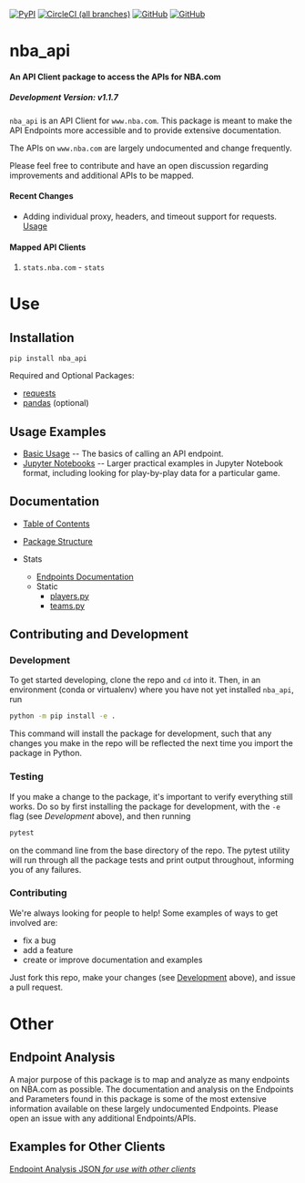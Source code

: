 [![PyPI](https://img.shields.io/pypi/v/nba_api.svg?longCache=true&style=for-the-badge)](https://pypi.python.org/pypi/nba_api)
[![CircleCI (all branches)](https://img.shields.io/circleci/project/github/swar/nba_api.svg?style=for-the-badge)](https://circleci.com/gh/swar/nba_api) 
[![GitHub](https://img.shields.io/github/license/swar/nba_api.svg?style=for-the-badge)](https://pypi.python.org/pypi/nba_api)
[![GitHub](https://img.shields.io/pypi/dm/nba_api.svg?style=for-the-badge)](https://pepy.tech/project/nba-api)

# nba_api

#### An API Client package to access the APIs for NBA.com

##### Development Version: v1.1.7

`nba_api` is an API Client for `www.nba.com`. This package is meant to make the API Endpoints more accessible and to provide extensive documentation.

The APIs on `www.nba.com` are largely undocumented and change frequently.

Please feel free to contribute and have an open discussion regarding improvements and additional APIs to be mapped.


#### Recent Changes
* Adding individual proxy, headers, and timeout support for requests. [Usage](https://github.com/swar/nba_api/blob/master/docs/nba_api/stats/examples.md)


#### Mapped API Clients

1. `stats.nba.com` - `stats`


# Use

## Installation
```commandline
pip install nba_api
```
Required and Optional Packages:
- [requests](http://www.python-requests.org/en/latest/)
- [pandas](https://pandas.pydata.org/) (optional)


## Usage Examples
- [Basic Usage](https://github.com/swar/nba_api/blob/master/docs/nba_api/stats/examples.md) -- The basics of calling an API endpoint.
- [Jupyter Notebooks](https://github.com/swar/nba_api/tree/master/docs/examples) -- Larger practical examples in Jupyter Notebook format, including looking for play-by-play data for a particular game.

## Documentation

- [Table of Contents](https://github.com/swar/nba_api/tree/master/docs/table_of_contents.md)

- [Package Structure](https://github.com/swar/nba_api/tree/master/docs/package_structure.md)

- Stats
    - [Endpoints Documentation](/docs/nba_api/stats/endpoints)
    - Static
        - [players.py](https://github.com/swar/nba_api/tree/master/docs/nba_api/stats/static/players.md)
        - [teams.py](https://github.com/swar/nba_api/tree/master/docs/nba_api/stats/static/teams.md)


## Contributing and Development
### Development
To get started developing, clone the repo and `cd` into it.
Then, in an environment (conda or virtualenv) where you have not yet installed `nba_api`, run
```bash
python -m pip install -e .
```
This command will install the package for development, such that any changes you make in the repo will be reflected the next time you import the package in Python.

### Testing
If you make a change to the package, it's important to verify everything still works.
Do so by first installing the package for development, with the `-e` flag (see *Development* above), and then running
```bash
pytest
```
on the command line from the base directory of the repo.
The pytest utility will run through all the package tests and print output throughout, informing you of any failures.

### Contributing
We're always looking for people to help!
Some examples of ways to get involved are:
- fix a bug
- add a feature
- create or improve documentation and examples

Just fork this repo, make your changes (see [Development](#Development) above), and issue a pull request.

# Other

## Endpoint Analysis
A major purpose of this package is to map and analyze as many endpoints on NBA.com as possible. The documentation and analysis on the Endpoints and Parameters found in this package is some of the most extensive information available on these largely undocumented Endpoints. Please open an issue with any additional Endpoints/APIs. 

## Examples for Other Clients

[Endpoint Analysis JSON _for use with other clients_](https://github.com/swar/nba_api/tree/master/analysis_archive/stats)
